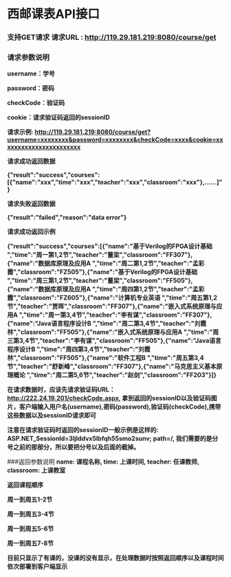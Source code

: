 # 西邮课表API接口

### 支持GET请求 **请求URL : http://119.29.181.219:8080/course/get**

### 请求参数说明
**username：学号**

**password：密码**

**checkCode：验证码**

**cookie：请求验证码返回的sessionID**

**请求示例: http://119.29.181.219:8080/course/get?username=xxxxxxxx&password=xxxxxxxx&checkCode=xxxx&cookie=xxxxxxxxxxxxxxxxxxxxxxx**

**请求成功返回数据**

**{"result":"success","courses":[{"name":"xxx","time":"xxx","teacher":"xxx","classroom":"xxx"},......]”}**

**请求失败返回数据**

**{"result":"failed","reason":"data error"}**

**请求成功返回示例**

**{"result":"success","courses":[{"name":"基于Verilog的FPGA设计基础 ","time":"周一第1,2节","teacher":"董梁","classroom":"FF307"},{"name":"数据库原理及应用A ","time":"周二第1,2节","teacher":"孟彩霞","classroom":"FZ505"},{"name":"基于Verilog的FPGA设计基础 ","time":"周三第1,2节","teacher":"董梁","classroom":"FF505"},{"name":"数据库原理及应用A ","time":"周四第1,2节","teacher":"孟彩霞","classroom":"FZ605"},{"name":"计算机专业英语 ","time":"周五第1,2节","teacher":"贾晖","classroom":"FF307"},{"name":"嵌入式系统原理与应用A ","time":"周一第3,4节","teacher":"李有谋","classroom":"FF307"},{"name":"Java语言程序设计B ","time":"周二第3,4节","teacher":"刘霞林","classroom":"FF505"},{"name":"嵌入式系统原理与应用A ","time":"周三第3,4节","teacher":"李有谋","classroom":"FF505"},{"name":"Java语言程序设计B ","time":"周四第3,4节","teacher":"刘霞林","classroom":"FF505"},{"name":"软件工程B ","time":"周五第3,4节","teacher":"舒新峰","classroom":"FF307"},{"name":"马克思主义基本原理概论 ","time":"周二第5,6节","teacher":"赵剑","classroom":"FF203"}]}**

**在请求数据时，应该先请求验证码URL：http://222.24.19.201/checkCode.aspx, 拿到返回的sessionID以及验证码图片，客户端输入用户名(username),密码(password),验证码(checkCode),携带这些数据以及sessionID请求即可**

**注意在请求验证码时返回的sessionID一般示例是这样的: ASP.NET_SessionId=3ljlddvx5lbfqh55smo2sunv; path=/, 我们需要的是分号之前的那部分，所以要把分号以及后面的截掉。**

###返回参数说明
**name: 课程名称, time: 上课时间, teacher: 任课教师, classroom: 上课教室**

**返回课程顺序**

**周一到周五1-2节**

**周一到周五3-4节**

**周一到周五5-6节**

**周一到周五7-8节**

**目前只显示了有课的，没课的没有显示，在处理数据时按照返回顺序以及课程时间依次部署到客户端显示**
